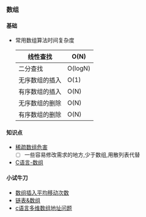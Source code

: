### 数组

#### 基础

- 常用数组算法时间复杂度

  | 线性查找       | O(N)    |
  | -------------- | ------- |
  | 二分查找       | O(logN) |
  | 无序数组的插入 | O(1)    |
  | 有序数组的插入 | O(N)    |
  | 无序数组的删除 | O(N)    |
  | 有序数组的删除 | O(N)    |

#### 知识点

- [稀疏数组危害](https://lua.ren/topic/329/)
  - [ ] 一些容易修改需求的地方,少于数组,用散列表代替
- [C语言-数组](https://github.com/xuanchengsunjin/Jim_note/blob/sandbox/note/algorithm/data_structure/c_array.md)

#### 小试牛刀

- [数组插入平均移动次数](https://www.nowcoder.com/questionTerminal/59dc66fed7dc432485bf8bf99eb65ec5?toCommentId=556540)
- [链表&数组](https://www.nowcoder.com/test/question/done?tid=22369873&qid=325961#summary)
- [c语言多维数组地址问题](https://www.nowcoder.com/test/question/done?tid=22379336&qid=26150#summary)



